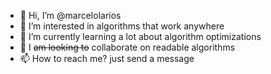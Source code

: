 - 👋 Hi, I’m @marcelolarios
- 👀 I’m interested in algorithms that work anywhere
- 🌱 I’m currently learning a lot about algorithm optimizations
- 💞️ I <s>am looking to</s> collaborate on readable algorithms
- 📫 How to reach me? just send a message
